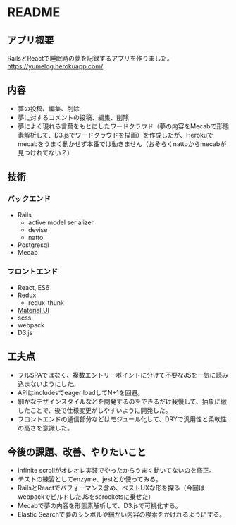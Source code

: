# README

## アプリ概要
RailsとReactで睡眠時の夢を記録するアプリを作りました。
https://yumelog.herokuapp.com/


## 内容
- 夢の投稿、編集、削除
- 夢に対するコメントの投稿、編集、削除
- 夢によく現れる言葉をもとにしたワードクラウド（夢の内容をMecabで形態素解析して、D3.jsでワードクラウドを描画）を作成したが、Herokuでmecabをうまく動かせず本番では動きません（おそらくnattoからmecabが見つけれてない？）

## 技術
### バックエンド
- Rails
  - active model serializer
  - devise
  - natto
- Postgresql
- Mecab

### フロントエンド
- React, ES6
- Redux
  - redux-thunk
- [Material UI](http://www.material-ui.com/#/)
- scss
- webpack
- D3.js

## 工夫点
- フルSPAではなく、複数エントリーポイントに分けて不要なJSを一気に読み込まないようにした。
- APIはincludesでeager loadしてN+1を回避。
- 細かなデザインスタイルなどを開発するのをできるだけ我慢して、抽象に徹したことで、後で仕様変更がしやすいように開発した。
- フロントエンドの通信部分などはモジュール化して、DRYで汎用性と柔軟性の高さを意識した。

## 今後の課題、改善、やりたいこと
- infinite scrollがオレオレ実装でやったからうまく動いてないのを修正。
- テストの練習としてenzyme、jestとか使ってみる。
- RailsとReactでパフォーマンス含め、ベストUXな形を探る（今回はwebpackでビルドしたJSをsprocketsに乗せた）
- Mecabで夢の内容を形態素解析して、D3.jsで可視化する。
- Elastic Searchで夢のシンボルや細かい内容の検索をかけれるようにする。
